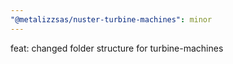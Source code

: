 ```yaml
---
"@metalizzsas/nuster-turbine-machines": minor
---
```


feat: changed folder structure for turbine-machines
